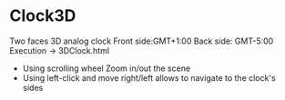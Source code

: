 # Clock3D
Two faces 3D analog clock
Front side:GMT+1:00 
Back side: GMT-5:00
Execution -> 3DClock.html
* Using scrolling wheel  Zoom in/out the scene
* Using left-click and move right/left allows to navigate to the clock's sides
